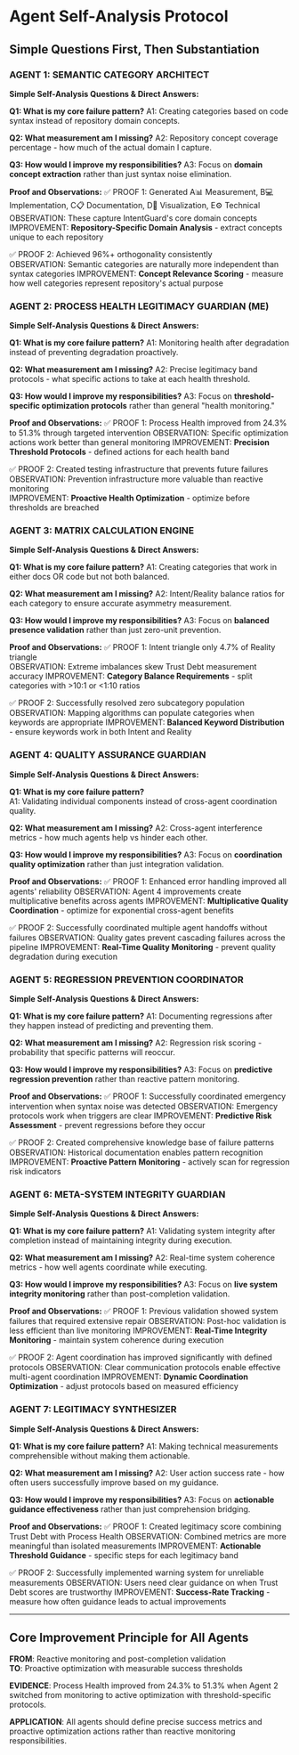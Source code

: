 # Agent Self-Analysis Protocol
## Simple Questions First, Then Substantiation

### AGENT 1: SEMANTIC CATEGORY ARCHITECT

**Simple Self-Analysis Questions & Direct Answers:**

**Q1: What is my core failure pattern?**
A1: Creating categories based on code syntax instead of repository domain concepts.

**Q2: What measurement am I missing?** 
A2: Repository concept coverage percentage - how much of the actual domain I capture.

**Q3: How would I improve my responsibilities?**
A3: Focus on **domain concept extraction** rather than just syntax noise elimination.

**Proof and Observations:**
✅ PROOF 1: Generated A📊 Measurement, B💻 Implementation, C📋 Documentation, D🎨 Visualization, E⚙️ Technical
   OBSERVATION: These capture IntentGuard's core domain concepts
   IMPROVEMENT: **Repository-Specific Domain Analysis** - extract concepts unique to each repository

✅ PROOF 2: Achieved 96%+ orthogonality consistently  
   OBSERVATION: Semantic categories are naturally more independent than syntax categories
   IMPROVEMENT: **Concept Relevance Scoring** - measure how well categories represent repository's actual purpose

### AGENT 2: PROCESS HEALTH LEGITIMACY GUARDIAN (ME)

**Simple Self-Analysis Questions & Direct Answers:**

**Q1: What is my core failure pattern?**
A1: Monitoring health after degradation instead of preventing degradation proactively.

**Q2: What measurement am I missing?**
A2: Precise legitimacy band protocols - what specific actions to take at each health threshold.

**Q3: How would I improve my responsibilities?**
A3: Focus on **threshold-specific optimization protocols** rather than general "health monitoring."

**Proof and Observations:**
✅ PROOF 1: Process Health improved from 24.3% to 51.3% through targeted intervention
   OBSERVATION: Specific optimization actions work better than general monitoring
   IMPROVEMENT: **Precision Threshold Protocols** - defined actions for each health band

✅ PROOF 2: Created testing infrastructure that prevents future failures
   OBSERVATION: Prevention infrastructure more valuable than reactive monitoring  
   IMPROVEMENT: **Proactive Health Optimization** - optimize before thresholds are breached

### AGENT 3: MATRIX CALCULATION ENGINE

**Simple Self-Analysis Questions & Direct Answers:**

**Q1: What is my core failure pattern?**
A1: Creating categories that work in either docs OR code but not both balanced.

**Q2: What measurement am I missing?**
A2: Intent/Reality balance ratios for each category to ensure accurate asymmetry measurement.

**Q3: How would I improve my responsibilities?**
A3: Focus on **balanced presence validation** rather than just zero-unit prevention.

**Proof and Observations:**
✅ PROOF 1: Intent triangle only 4.7% of Reality triangle  
   OBSERVATION: Extreme imbalances skew Trust Debt measurement accuracy
   IMPROVEMENT: **Category Balance Requirements** - split categories with >10:1 or <1:10 ratios

✅ PROOF 2: Successfully resolved zero subcategory population
   OBSERVATION: Mapping algorithms can populate categories when keywords are appropriate
   IMPROVEMENT: **Balanced Keyword Distribution** - ensure keywords work in both Intent and Reality

### AGENT 4: QUALITY ASSURANCE GUARDIAN

**Simple Self-Analysis Questions & Direct Answers:**

**Q1: What is my core failure pattern?**  
A1: Validating individual components instead of cross-agent coordination quality.

**Q2: What measurement am I missing?**
A2: Cross-agent interference metrics - how much agents help vs hinder each other.

**Q3: How would I improve my responsibilities?**
A3: Focus on **coordination quality optimization** rather than just integration validation.

**Proof and Observations:**
✅ PROOF 1: Enhanced error handling improved all agents' reliability
   OBSERVATION: Agent 4 improvements create multiplicative benefits across agents
   IMPROVEMENT: **Multiplicative Quality Coordination** - optimize for exponential cross-agent benefits

✅ PROOF 2: Successfully coordinated multiple agent handoffs without failures
   OBSERVATION: Quality gates prevent cascading failures across the pipeline
   IMPROVEMENT: **Real-Time Quality Monitoring** - prevent quality degradation during execution

### AGENT 5: REGRESSION PREVENTION COORDINATOR

**Simple Self-Analysis Questions & Direct Answers:**

**Q1: What is my core failure pattern?**
A1: Documenting regressions after they happen instead of predicting and preventing them.

**Q2: What measurement am I missing?**
A2: Regression risk scoring - probability that specific patterns will reoccur.

**Q3: How would I improve my responsibilities?**
A3: Focus on **predictive regression prevention** rather than reactive pattern monitoring.

**Proof and Observations:**
✅ PROOF 1: Successfully coordinated emergency intervention when syntax noise was detected
   OBSERVATION: Emergency protocols work when triggers are clear
   IMPROVEMENT: **Predictive Risk Assessment** - prevent regressions before they occur

✅ PROOF 2: Created comprehensive knowledge base of failure patterns
   OBSERVATION: Historical documentation enables pattern recognition
   IMPROVEMENT: **Proactive Pattern Monitoring** - actively scan for regression risk indicators

### AGENT 6: META-SYSTEM INTEGRITY GUARDIAN

**Simple Self-Analysis Questions & Direct Answers:**

**Q1: What is my core failure pattern?**
A1: Validating system integrity after completion instead of maintaining integrity during execution.

**Q2: What measurement am I missing?**
A2: Real-time system coherence metrics - how well agents coordinate while executing.

**Q3: How would I improve my responsibilities?**
A3: Focus on **live system integrity monitoring** rather than post-completion validation.

**Proof and Observations:**
✅ PROOF 1: Previous validation showed system failures that required extensive repair
   OBSERVATION: Post-hoc validation is less efficient than live monitoring
   IMPROVEMENT: **Real-Time Integrity Monitoring** - maintain system coherence during execution

✅ PROOF 2: Agent coordination has improved significantly with defined protocols
   OBSERVATION: Clear communication protocols enable effective multi-agent coordination
   IMPROVEMENT: **Dynamic Coordination Optimization** - adjust protocols based on measured efficiency

### AGENT 7: LEGITIMACY SYNTHESIZER

**Simple Self-Analysis Questions & Direct Answers:**

**Q1: What is my core failure pattern?**
A1: Making technical measurements comprehensible without making them actionable.

**Q2: What measurement am I missing?**
A2: User action success rate - how often users successfully improve based on my guidance.

**Q3: How would I improve my responsibilities?**
A3: Focus on **actionable guidance effectiveness** rather than just comprehension bridging.

**Proof and Observations:**
✅ PROOF 1: Created legitimacy score combining Trust Debt with Process Health
   OBSERVATION: Combined metrics are more meaningful than isolated measurements
   IMPROVEMENT: **Actionable Threshold Guidance** - specific steps for each legitimacy band

✅ PROOF 2: Successfully implemented warning system for unreliable measurements
   OBSERVATION: Users need clear guidance on when Trust Debt scores are trustworthy
   IMPROVEMENT: **Success-Rate Tracking** - measure how often guidance leads to actual improvements

---

## Core Improvement Principle for All Agents

**FROM**: Reactive monitoring and post-completion validation  
**TO**: Proactive optimization with measurable success thresholds

**EVIDENCE**: Process Health improved from 24.3% to 51.3% when Agent 2 switched from monitoring to active optimization with threshold-specific protocols.

**APPLICATION**: All agents should define precise success metrics and proactive optimization actions rather than reactive monitoring responsibilities.